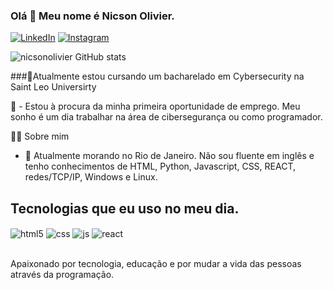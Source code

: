
### Olá 👋 Meu nome é Nicson Olivier.

[![LinkedIn](https://img.shields.io/badge/LinkedIn-0077B5?style=for-the-badge&logo=linkedin&logoColor=white)](https://www.linkedin.com/in/nicsonolivier/)  [![Instagram](https://img.shields.io/badge/Instagram-E4405F?style=for-the-badge&logo=instagram&logoColor=white)](https://www.instagram.com/nicsonolivier/)

![nicsonolivier GitHub stats](https://github-readme-stats.vercel.app/api?username=nicsonolivier&show_icons=true&theme=radical)

###🌱Atualmente estou cursando um bacharelado em Cybersecurity na Saint Leo Universirty

🔭 - Estou à procura da minha primeira oportunidade de emprego. Meu sonho é um dia trabalhar na área de cibersegurança ou como programador.

  <summary>👨‍💻 Sobre mim</summary>

- 💬 Atualmente morando no Rio de Janeiro. Não sou fluente em inglês e tenho conhecimentos de HTML, Python, Javascript, CSS, REACT, redes/TCP/IP, Windows e Linux.   

## Tecnologias que eu uso no meu dia.
<div style="display: inline_block">
<img align="center" alt="html5" src="https://img.shields.io/badge/HTML5-E34F26?style=for-the-badge&logo=html5&logoColor=white" />
  <img align="center" alt="css" src="https://img.shields.io/badge/CSS3-1572B6?style=for-the-badge&logo=css3&logoColor=white" />
  <img align="center" alt="js" src="https://img.shields.io/badge/JavaScript-F7DF1E?style=for-the-badge&logo=javascript&logoColor=black" />
  <img align="center" alt="react" src="https://img.shields.io/badge/React-20232A?style=for-the-badge&logo=react&logoColor=61DAFB" />
</div><br/>

Apaixonado por tecnologia, educação e por mudar a vida das pessoas através da programação.

